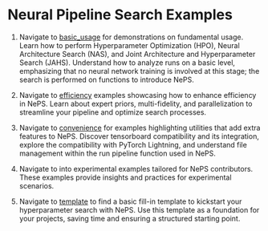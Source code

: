# Neural Pipeline Search Examples

1. Navigate to [basic_usage](basic_usage) for demonstrations on fundamental usage. Learn how to perform Hyperparameter Optimization (HPO), Neural Architecture Search (NAS), and Joint Architecture and Hyperparameter Search (JAHS). Understand how to analyze runs on a basic level, emphasizing that no neural network training is involved at this stage; the search is performed on functions to introduce NePS.

2. Navigate to [efficiency](efficiency) examples showcasing how to enhance efficiency in NePS. Learn about expert priors, multi-fidelity, and parallelization to streamline your pipeline and optimize search processes.

3. Navigate to [convenience](convenience) for examples highlighting utilities that add extra features to NePS. Discover tensorboard compatibility and its integration, explore the compatibility with PyTorch Lightning, and understand file management within the run pipeline function used in NePS.

4. Navigate to into experimental examples tailored for NePS contributors. These examples provide insights and practices for experimental scenarios.

5. Navigate to [template](template) to find a basic fill-in template to kickstart your hyperparameter search with NePS. Use this template as a foundation for your projects, saving time and ensuring a structured starting point.
